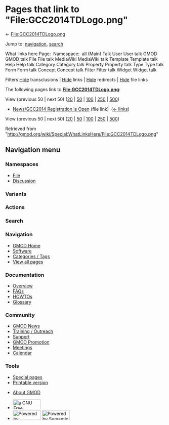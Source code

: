 <div id="mw-page-base" class="noprint">

</div>

<div id="mw-head-base" class="noprint">

</div>

<div id="content" class="mw-body" role="main">

<span id="top"></span>

<div id="mw-js-message" style="display:none;">

</div>



# <span dir="auto">Pages that link to "File:GCC2014TDLogo.png"</span>

<div id="bodyContent">

<div id="contentSub">

←
[File:GCC2014TDLogo.png](/wiki/File:GCC2014TDLogo.png "File:GCC2014TDLogo.png")

</div>

<div id="jump-to-nav" class="mw-jump">

Jump to: [navigation](#mw-navigation), [search](#p-search)

</div>

<div id="mw-content-text">

What links here Page:  Namespace:  all (Main) Talk User User talk GMOD
GMOD talk File File talk MediaWiki MediaWiki talk Template Template talk
Help Help talk Category Category talk Property Property talk Type Type
talk Form Form talk Concept Concept talk Filter Filter talk Widget
Widget talk

Filters
[Hide](/mediawiki/index.php?title=Special:WhatLinksHere/File:GCC2014TDLogo.png&hidetrans=1 "Special:WhatLinksHere/File:GCC2014TDLogo.png")
transclusions \|
[Hide](/mediawiki/index.php?title=Special:WhatLinksHere/File:GCC2014TDLogo.png&hidelinks=1 "Special:WhatLinksHere/File:GCC2014TDLogo.png")
links \|
[Hide](/mediawiki/index.php?title=Special:WhatLinksHere/File:GCC2014TDLogo.png&hideredirs=1 "Special:WhatLinksHere/File:GCC2014TDLogo.png")
redirects \|
[Hide](/mediawiki/index.php?title=Special:WhatLinksHere/File:GCC2014TDLogo.png&hideimages=1 "Special:WhatLinksHere/File:GCC2014TDLogo.png")
file links

The following pages link to
**[File:GCC2014TDLogo.png](/wiki/File:GCC2014TDLogo.png "File:GCC2014TDLogo.png")**:

View (previous 50 \| next 50)
([20](/mediawiki/index.php?title=Special:WhatLinksHere/File:GCC2014TDLogo.png&limit=20 "Special:WhatLinksHere/File:GCC2014TDLogo.png")
\|
[50](/mediawiki/index.php?title=Special:WhatLinksHere/File:GCC2014TDLogo.png&limit=50 "Special:WhatLinksHere/File:GCC2014TDLogo.png")
\|
[100](/mediawiki/index.php?title=Special:WhatLinksHere/File:GCC2014TDLogo.png&limit=100 "Special:WhatLinksHere/File:GCC2014TDLogo.png")
\|
[250](/mediawiki/index.php?title=Special:WhatLinksHere/File:GCC2014TDLogo.png&limit=250 "Special:WhatLinksHere/File:GCC2014TDLogo.png")
\|
[500](/mediawiki/index.php?title=Special:WhatLinksHere/File:GCC2014TDLogo.png&limit=500 "Special:WhatLinksHere/File:GCC2014TDLogo.png"))

- [News/GCC2014 Registration is
  Open](/wiki/News/GCC2014_Registration_is_Open "News/GCC2014 Registration is Open")
  (file link) ‎ <span class="mw-whatlinkshere-tools">([←
  links](/mediawiki/index.php?title=Special:WhatLinksHere&target=News%2FGCC2014+Registration+is+Open "Special:WhatLinksHere"))</span>

View (previous 50 \| next 50)
([20](/mediawiki/index.php?title=Special:WhatLinksHere/File:GCC2014TDLogo.png&limit=20 "Special:WhatLinksHere/File:GCC2014TDLogo.png")
\|
[50](/mediawiki/index.php?title=Special:WhatLinksHere/File:GCC2014TDLogo.png&limit=50 "Special:WhatLinksHere/File:GCC2014TDLogo.png")
\|
[100](/mediawiki/index.php?title=Special:WhatLinksHere/File:GCC2014TDLogo.png&limit=100 "Special:WhatLinksHere/File:GCC2014TDLogo.png")
\|
[250](/mediawiki/index.php?title=Special:WhatLinksHere/File:GCC2014TDLogo.png&limit=250 "Special:WhatLinksHere/File:GCC2014TDLogo.png")
\|
[500](/mediawiki/index.php?title=Special:WhatLinksHere/File:GCC2014TDLogo.png&limit=500 "Special:WhatLinksHere/File:GCC2014TDLogo.png"))

</div>

<div class="printfooter">

Retrieved from
"<http://gmod.org/wiki/Special:WhatLinksHere/File:GCC2014TDLogo.png>"

</div>

<div id="catlinks" class="catlinks catlinks-allhidden">

</div>

<div class="visualClear">

</div>

</div>

</div>

<div id="mw-navigation">

## Navigation menu

<div id="mw-head">



<div id="left-navigation">

<div id="p-namespaces" class="vectorTabs" role="navigation"
aria-labelledby="p-namespaces-label">

### Namespaces

- <span id="ca-nstab-image"><a href="/wiki/File:GCC2014TDLogo.png" accesskey="c"
  title="View the file page [c]">File</a></span>
- <span id="ca-talk"><a
  href="/mediawiki/index.php?title=File_talk:GCC2014TDLogo.png&amp;action=edit&amp;redlink=1"
  accesskey="t"
  title="Discussion about the content page [t]">Discussion</a></span>

</div>

<div id="p-variants" class="vectorMenu emptyPortlet" role="navigation"
aria-labelledby="p-variants-label">

### 

### Variants[](#)

<div class="menu">

</div>

</div>

</div>

<div id="right-navigation">



<div id="p-cactions" class="vectorMenu emptyPortlet" role="navigation"
aria-labelledby="p-cactions-label">

### Actions[](#)

<div class="menu">

</div>

</div>

<div id="p-search" role="search">

### Search

<div id="simpleSearch">

</div>

</div>

</div>

</div>

<div id="mw-panel">

<div id="p-logo" role="banner">

<a href="/wiki/Main_Page"
style="background-image: url(http://gmod.org/images/GMOD-cogs.png);"
title="Visit the main page"></a>

</div>

<div id="p-Navigation" class="portal" role="navigation"
aria-labelledby="p-Navigation-label">

### Navigation

<div class="body">

- <span id="n-GMOD-Home">[GMOD Home](/wiki/Main_Page)</span>
- <span id="n-Software">[Software](/wiki/GMOD_Components)</span>
- <span id="n-Categories-.2F-Tags">[Categories /
  Tags](/wiki/Categories)</span>
- <span id="n-View-all-pages">[View all
  pages](/wiki/Special:AllPages)</span>

</div>

</div>

<div id="p-Documentation" class="portal" role="navigation"
aria-labelledby="p-Documentation-label">

### Documentation

<div class="body">

- <span id="n-Overview">[Overview](/wiki/Overview)</span>
- <span id="n-FAQs">[FAQs](/wiki/Category:FAQ)</span>
- <span id="n-HOWTOs">[HOWTOs](/wiki/Category:HOWTO)</span>
- <span id="n-Glossary">[Glossary](/wiki/Glossary)</span>

</div>

</div>

<div id="p-Community" class="portal" role="navigation"
aria-labelledby="p-Community-label">

### Community

<div class="body">

- <span id="n-GMOD-News">[GMOD News](/wiki/GMOD_News)</span>
- <span id="n-Training-.2F-Outreach">[Training /
  Outreach](/wiki/Training_and_Outreach)</span>
- <span id="n-Support">[Support](/wiki/Support)</span>
- <span id="n-GMOD-Promotion">[GMOD
  Promotion](/wiki/GMOD_Promotion)</span>
- <span id="n-Meetings">[Meetings](/wiki/Meetings)</span>
- <span id="n-Calendar">[Calendar](/wiki/Calendar)</span>

</div>

</div>

<div id="p-tb" class="portal" role="navigation"
aria-labelledby="p-tb-label">

### Tools

<div class="body">

- <span id="t-specialpages"><a href="/wiki/Special:SpecialPages" accesskey="q"
  title="A list of all special pages [q]">Special pages</a></span>
- <span id="t-print"><a
  href="/mediawiki/index.php?title=Special:WhatLinksHere/File:GCC2014TDLogo.png&amp;printable=yes"
  rel="alternate" accesskey="p"
  title="Printable version of this page [p]">Printable version</a></span>

</div>

</div>

</div>

</div>

<div id="footer" role="contentinfo">

- <span id="footer-places-about">[About
  GMOD](/wiki/GMOD:About "GMOD:About")</span>

<!-- -->

- <span id="footer-copyrightico">[<img src="http://www.gnu.org/graphics/gfdl-logo-small.png" width="88"
  height="31" alt="a GNU Free Documentation License" />](http://www.gnu.org/licenses/fdl-1.3.html)</span>
- <span id="footer-poweredbyico">[<img src="/mediawiki/skins/common/images/poweredby_mediawiki_88x31.png"
  width="88" height="31" alt="Powered by MediaWiki" />](//www.mediawiki.org/)
  [<img
  src="/mediawiki/extensions/SemanticMediaWiki/includes/../resources/images/smw_button.png"
  width="88" height="31" alt="Powered by Semantic MediaWiki" />](https://www.semantic-mediawiki.org/wiki/Semantic_MediaWiki)</span>

<div style="clear:both">

</div>

</div>
